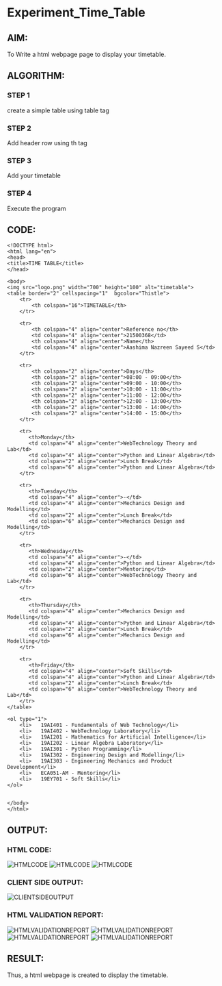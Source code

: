 # Experiment_Time_Table

## AIM:
To Write a html webpage page to display your timetable.

## ALGORITHM:
### STEP 1
create a simple table using table tag
### STEP 2
Add header row using th tag
### STEP 3
Add your timetable
### STEP 4
Execute the program

## CODE:
```
<!DOCTYPE html>
<html lang="en">
<head>
<title>TIME TABLE</title>
</head>

<body>
<img src="logo.png" width="700" height="100" alt="timetable">
<table border="2" cellspacing="1"  bgcolor="Thistle">
	<tr>
	    <th colspan="16">TIMETABLE</th>
	</tr>

	<tr>
	    <th colspan="4" align="center">Reference no</th>
	    <td colspan="4" align="center">21500368</td>
	    <th colspan="4" align="center">Name</th>
	    <td colspan="4" align="center">Aashima Nazreen Sayeed S</td>
	</tr>

	<tr>
	    <th colspan="2" align="center">Days</th>
	    <th colspan="2" align="center">08:00 - 09:00</th>
        <th colspan="2" align="center">09:00 - 10:00</th>
	    <th colspan="2" align="center">10:00 - 11:00</th>
        <th colspan="2" align="center">11:00 - 12:00</th>
	    <th colspan="2" align="center">12:00 - 13:00</th>
        <th colspan="2" align="center">13:00 - 14:00</th>
	    <th colspan="2" align="center">14:00 - 15:00</th>
	</tr>

	<tr>
	   <th>Monday</th>
	   <td colspan="4" align="center">WebTechnology Theory and Lab</td>
	   <td colspan="4" align="center">Python and Linear Algebra</td>
	   <td colspan="2" align="center">Lunch Break</td>
	   <td colspan="6" align="center">Python and Linear Algebra</td>
	</tr>

	<tr>
	   <th>Tuesday</th>
	   <td colspan="4" align="center">-</td>
	   <td colspan="4" align="center">Mechanics Design and Modelling</td>
	   <td colspan="2" align="center">Lunch Break</td>
	   <td colspan="6" align="center">Mechanics Design and Modelling</td>
	</tr>
	
	<tr>
	   <th>Wednesday</th>
	   <td colspan="4" align="center">-</td>
	   <td colspan="4" align="center">Python and Linear Algebra</td>
	   <td colspan="2" align="center">Mentoring</td>
	   <td colspan="6" align="center">WebTechnology Theory and Lab</td>
	</tr>

	<tr>
	   <th>Thursday</th>
	   <td colspan="4" align="center">Mechanics Design and Modelling</td>
	   <td colspan="4" align="center">Python and Linear Algebra</td>
	   <td colspan="2" align="center">Lunch Break</td>
	   <td colspan="6" align="center">Mechanics Design and Modelling</td>
	</tr>

	<tr>
	   <th>Friday</th>
	   <td colspan="4" align="center">Soft Skills</td>
	   <td colspan="4" align="center">Python and Linear Algebra</td>
	   <td colspan="2" align="center">Lunch Break</td>
	   <td colspan="6" align="center">WebTechnology Theory and Lab</td>
	</tr>
</table>

<ol type="1">
	<li>   19AI401 - Fundamentals of Web Technology</li>
	<li>   19AI402 - WebTechnology Laboratory</li> 
	<li>   19AI201 - Mathematics for Artificial Intelligence</li> 
	<li>   19AI202 - Linear Algebra Laboratory</li> 
	<li>   19AI301 - Python Programming</li> 
	<li>   19AI302 - Engineering Design and Modelling</li> 
	<li>   19AI303 - Engineering Mechanics and Product Development</li> 
	<li>   ECA051-AM - Mentoring</li> 
	<li>   19EY701 - Soft Skills</li> 
</ol>


</body>
</html>
```
## OUTPUT:
### HTML CODE:
![HTMLCODE](./code1.png)
![HTMLCODE](./code2.png)
![HTMLCODE](./code3.png)


### CLIENT SIDE OUTPUT:
![CLIENTSIDEOUTPUT](./output.png)

### HTML VALIDATION REPORT:
![HTMLVALIDATIONREPORT](./validation1.png)
![HTMLVALIDATIONREPORT](./validation2.png)
![HTMLVALIDATIONREPORT](./validation3.png)
![HTMLVALIDATIONREPORT](./validation4.png)



## RESULT:

Thus, a html webpage is created to display the timetable.
